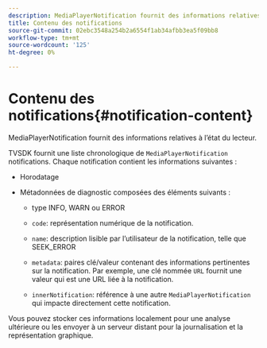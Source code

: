 ```yaml
---
description: MediaPlayerNotification fournit des informations relatives à l’état du lecteur.
title: Contenu des notifications
source-git-commit: 02ebc3548a254b2a6554f1ab34afbb3ea5f09bb8
workflow-type: tm+mt
source-wordcount: '125'
ht-degree: 0%

---
```


# Contenu des notifications{#notification-content}

MediaPlayerNotification fournit des informations relatives à l’état du lecteur.

TVSDK fournit une liste chronologique de `MediaPlayerNotification` notifications. Chaque notification contient les informations suivantes :

* Horodatage
* Métadonnées de diagnostic composées des éléments suivants :

   * type INFO, WARN ou ERROR
   * `code`: représentation numérique de la notification.
   * `name`: description lisible par l’utilisateur de la notification, telle que SEEK_ERROR
   * `metadata`: paires clé/valeur contenant des informations pertinentes sur la notification. Par exemple, une clé nommée `URL` fournit une valeur qui est une URL liée à la notification.

   * `innerNotification`: référence à une autre `MediaPlayerNotification` qui impacte directement cette notification.

Vous pouvez stocker ces informations localement pour une analyse ultérieure ou les envoyer à un serveur distant pour la journalisation et la représentation graphique.
